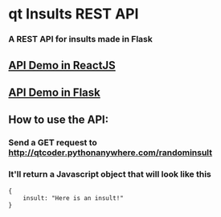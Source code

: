 # qt Insults REST API
### A REST API for insults made in Flask

## [API Demo in ReactJS](https://qtinsults.netlify.app/)
## [API Demo in Flask](http://qtcoder.pythonanywhere.com/)

## How to use the API:
### Send a GET request to http://qtcoder.pythonanywhere.com/randominsult
### It'll return a Javascript object that will look like this
    {
        insult: "Here is an insult!"
    }